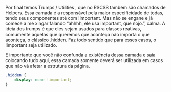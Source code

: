 Por final temos Trumps / Utilities , que no RSCSS também são chamados de Helpers. Essa camada é a responsável pela maior especificidade de todas, tendo seus componentes até com !important. Mas não se engane e já comece a me xingar falando “ahhhh, ele usa important, que nojo.”, calma. A ideia dos trumps é que eles sejam usados para classes reativas, comumente aquelas que queremos que aconteça não importa o que aconteça, o clássico .hidden. Faz todo sentido que para esses casos, o !important seja utilizado.

É importante que você não confunda a existência dessa camada e saia colocando tudo aqui, essa camada somente deverá ser utilizada em casos que não vá afetar a estrutura da página.

``` scss
.hidden {
    display: none !important;
}
```